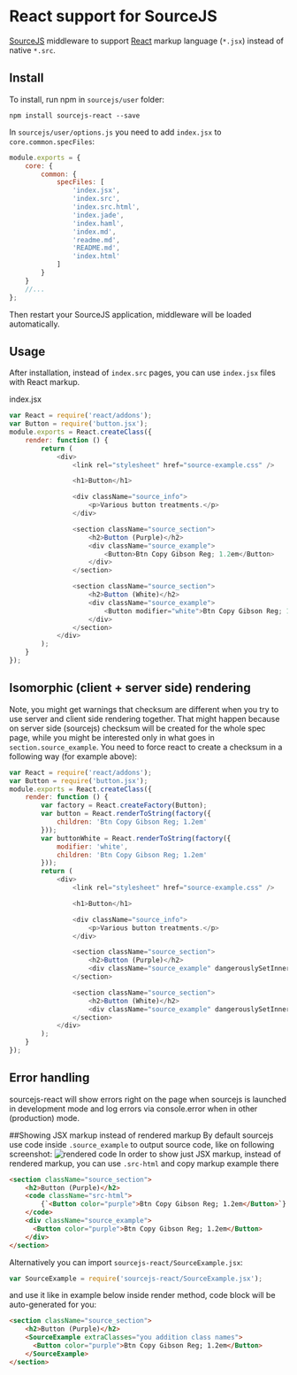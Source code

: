 React support for SourceJS
===============

[SourceJS](http://sourcejs.com) middleware to support [React](https://facebook.github.io/react/) markup language (`*.jsx`) instead of native `*.src`.

## Install

To install, run npm in `sourcejs/user` folder:

```
npm install sourcejs-react --save
```

In `sourcejs/user/options.js` you need to add `index.jsx` to `core.common.specFiles`:
```js
module.exports = {
    core: {
        common: {
            specFiles: [
                'index.jsx',
                'index.src',
                'index.src.html',
                'index.jade',
                'index.haml',
                'index.md',
                'readme.md',
                'README.md',
                'index.html'
            ]
        }
    }
    //...
};
```

Then restart your SourceJS application, middleware will be loaded automatically.

## Usage

After installation, instead of `index.src` pages, you can use `index.jsx` files with React markup.

index.jsx
```js
var React = require('react/addons');
var Button = require('button.jsx');
module.exports = React.createClass({
    render: function () {
        return (
            <div>
                <link rel="stylesheet" href="source-example.css" />

                <h1>Button</h1>

                <div className="source_info">
                    <p>Various button treatments.</p>
                </div>

                <section className="source_section">
                    <h2>Button (Purple)</h2>
                    <div className="source_example">
                        <Button>Btn Copy Gibson Reg; 1.2em</Button>
                    </div>
                </section>

                <section className="source_section">
                    <h2>Button (White)</h2>
                    <div className="source_example">
                        <Button modifier="white">Btn Copy Gibson Reg; 1.2em</Button>
                    </div>
                </section>
            </div>
        );
    }
});
```

## Isomorphic (client + server side) rendering

Note, you might get warnings that checksum are different when you try to use server and client side rendering together. That might happen because on server side (sourcejs) checksum will be created for the whole spec page, while you might be interested only in what goes in `section.source_example`. You need to force react to create a checksum in a following way (for example above):
```js
var React = require('react/addons');
var Button = require('button.jsx');
module.exports = React.createClass({
    render: function () {
        var factory = React.createFactory(Button);
        var button = React.renderToString(factory({
            children: 'Btn Copy Gibson Reg; 1.2em'
        }));
        var buttonWhite = React.renderToString(factory({
            modifier: 'white',
            children: 'Btn Copy Gibson Reg; 1.2em'
        }));
        return (
            <div>
                <link rel="stylesheet" href="source-example.css" />

                <h1>Button</h1>

                <div className="source_info">
                    <p>Various button treatments.</p>
                </div>

                <section className="source_section">
                    <h2>Button (Purple)</h2>
                    <div className="source_example" dangerouslySetInnerHTML={{__html: button}}></div>
                </section>

                <section className="source_section">
                    <h2>Button (White)</h2>
                    <div className="source_example" dangerouslySetInnerHTML={{__html: buttonWhite}}></div>
                </section>
            </div>
        );
    }
});
```

## Error handling

sourcejs-react will show errors right on the page when sourcejs is launched in development mode and log errors via console.error when in other (production) mode.

##Showing JSX markup instead of rendered markup
By default sourcejs use code inside `.source_example` to output source code, like on following screenshot:
![rendered code](https://cloud.githubusercontent.com/assets/3027415/8033889/b37faaaa-0de2-11e5-918e-76fb2ea84a22.png)
In order to show just JSX markup, instead of rendered markup, you can use `.src-html` and copy markup example there
```html
<section className="source_section">
    <h2>Button (Purple)</h2>
    <code className="src-html">
        {`<Button color="purple">Btn Copy Gibson Reg; 1.2em</Button>`}
    </code>
    <div className="source_example">
      <Button color="purple">Btn Copy Gibson Reg; 1.2em</Button>
    </div>
</section>
```

Alternatively you can import `sourcejs-react/SourceExample.jsx`:
```js
var SourceExample = require('sourcejs-react/SourceExample.jsx');
```
and use it like in example below inside render method, code block will be auto-generated for you:
```html
<section className="source_section">
    <h2>Button (Purple)</h2>
    <SourceExample extraClasses="you addition class names">
      <Button color="purple">Btn Copy Gibson Reg; 1.2em</Button>
    </SourceExample>
</section>
```
